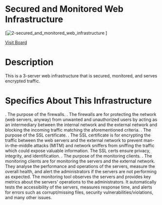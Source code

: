 # Secured and Monitored Web Infrastructure

[![2-secured_and_monitored_web_infrastructure](https://user-images.githubusercontent.com/102972833/202543268-a37b3606-a3b1-4e10-b350-74425a82f870.jpg)
]

[Visit Board](https://miro.com/app/board/uXjVOfNFwbY=/)

# Description

This is a 3-server web infrastructure that is secured, monitored, and serves encrypted traffic.

# Specifics About This Infrastructure

. The purpose of the firewalls.
. The firewalls are for protecting the network (web servers, anyway) from unwanted and unauthorized users by acting as an intermediary between the internal network and the external network and blocking the incoming traffic matching the aforementioned criteria.
. The purpose of the SSL certificate.
. The SSL certificate is for encrypting the traffic between the web servers and the external network to prevent man-in-the-middle attacks (MITM) and network sniffers from sniffing the traffic which could expose valuable information. The SSL certs ensure privacy, integrity, and identification.
. The purpose of the monitoring clients.
. The monitoring clients are for monitoring the servers and the external network. They analyse the performance and operations of the servers, measure the overall health, and alert the administrators if the servers are not performing as expected. The monitoring tool observes the servers and provides key metrics about the servers' operations to the administrators. It automatically tests the accessibility of the servers, measures response time, and alerts for errors such as corrupt/missing files, security vulnerabilities/violations, and many other issues.
